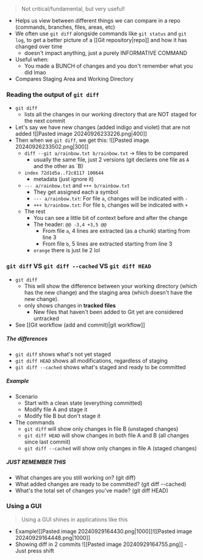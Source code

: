 > Not critical/fundamental, but very useful!

- Helps us view between different things we can compare in a repo (commands, branches, files, areas, etc)
- We often use `git diff` alongside commands like `git status` and `git log`, to get a better picture of a [[Git repository|repo]] and how it has changed over time
	- doesn't impact anything, just a purely INFORMATIVE COMMAND
- Useful when:
	- You made a BUNCH of changes and you don't remember what you did lmao
- Compares Staging Area and Working Directory
### Reading the output of `git diff`
- `git diff`
	- lists all the changes in our working directory that are NOT staged for the next commit
- Let's say we have new changes (added indigo and violet) that are not added
	![[Pasted image 20240926233226.png|400]]
- Then when we `git diff`, we get this:
	![[Pasted image 20240926233502.png|300]]
	- `diff --git a/rainbow.txt b/rainbow.txt` -> files to be compared
		- usually the same file, just 2 versions (git declares one file as `A` and the other as `B)
	- `index 72d1d5a..f2c8117 100644` 
		- metadata (just ignore it)
	- `--- a/rainbow.txt` and `+++ b/rainbow.txt`
		- They get assigned each a symbol
		- `--- a/rainbow.txt`: For file `a`, changes will be indicated with `-` 
		- `+++ b/rainbow.txt`: For file `b`, changes will be indicated with `+`
	- The rest
		- You can see a little bit of context before and after the change
		- The header: `@@ -3,4 +3,5 @@`
			- From file `a`, 4 lines are extracted (as a chunk) starting from line 3
			- From file `b`, 5 lines are extracted starting from line 3
		- `orange` there is just lie 2 lol

### `git diff` VS `git diff --cached` VS `git diff HEAD`
- `git diff`
	- This will show the difference between your working directory (which has the new change) and the staging area (which doesn't have the new change).
	- only shows changes in **tracked files**
		- New files that haven't been added to Git yet are considered untracked
- See [[Git workflow (add and commit)|git workflow]]
##### The differences
- `git diff` shows what's not yet staged
- `git diff HEAD` shows all modifications, regardless of staging
- `git diff --cached` shows what's staged and ready to be committed
##### Example
- Scenario
	- Start with a clean state (everything committed)
	- Modify file A and stage it
	- Modify file B but don't stage it
- The commands
	- `git diff` will show only changes in file B (unstaged changes)
	- `git diff HEAD` will show changes in both file A and B (all changes since last commit)
	- `git diff --cached` will show only changes in file A (staged changes)
##### **JUST REMEMBER THIS**
- What changes are you still working on? (git diff)
- What added changes are ready to be committed? (git diff --cached)
- What's the total set of changes you've made? (git diff HEAD)

### Using a GUI
>  Using a GUI shines in applications like this 
- Example![[Pasted image 20240929164430.png|1000]]![[Pasted image 20240929164448.png|1000]]
- Showing diff in 2 commits
	![[Pasted image 20240929164755.png]]
			- Just press shift 